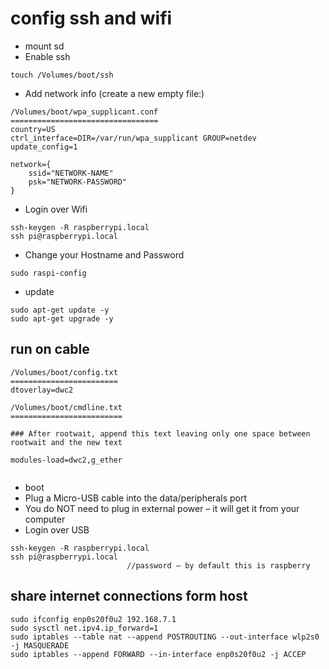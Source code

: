 # config ssh and wifi

* mount sd
* Enable ssh

```
touch /Volumes/boot/ssh
```

* Add network info (create a new empty file:)

```
/Volumes/boot/wpa_supplicant.conf
=================================
country=US
ctrl_interface=DIR=/var/run/wpa_supplicant GROUP=netdev
update_config=1

network={
    ssid="NETWORK-NAME"
    psk="NETWORK-PASSWORD"
}
```
* Login over Wifi

```
ssh-keygen -R raspberrypi.local
ssh pi@raspberrypi.local
```

* Change your Hostname and Password

```
sudo raspi-config
```

* update

```
sudo apt-get update -y
sudo apt-get upgrade -y
```

## run on cable

```
/Volumes/boot/config.txt
========================
dtoverlay=dwc2
```

```
/Volumes/boot/cmdline.txt
=========================

### After rootwait, append this text leaving only one space between rootwait and the new text

modules-load=dwc2,g_ether


```
* boot
* Plug a Micro-USB cable into the data/peripherals port
* You do NOT need to plug in external power – it will get it from your computer
* Login over USB

```
ssh-keygen -R raspberrypi.local
ssh pi@raspberrypi.local
                          //password – by default this is raspberry
```

## share internet connections form host

```
sudo ifconfig enp0s20f0u2 192.168.7.1
sudo sysctl net.ipv4.ip_forward=1
sudo iptables --table nat --append POSTROUTING --out-interface wlp2s0 -j MASQUERADE
sudo iptables --append FORWARD --in-interface enp0s20f0u2 -j ACCEP

```

